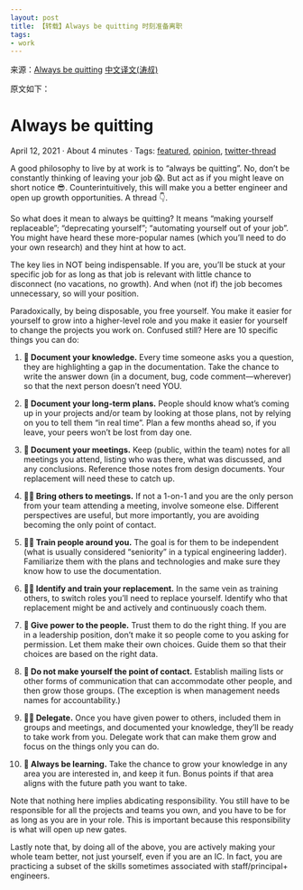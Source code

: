 ```yaml
---
layout: post
title: 【转载】Always be quitting 时刻准备离职
tags:
- work
---
```


来源：[Always be quitting](https://jmmv.dev/2021/04/always-be-quitting.html)  [中文译文(涛叔)](https://taoshu.in/career/always-be-quitting.html)

原文如下：

# Always be quitting

April 12, 2021 · About 4 minutes · Tags: [featured](https://jmmv.dev/tags/featured), [opinion](https://jmmv.dev/tags/opinion), [twitter-thread](https://jmmv.dev/tags/twitter-thread)

A good philosophy to live by at work is to “always be quitting”. No, don’t be constantly thinking of leaving your job 😱. But act as if you might leave on short notice 😎. Counterintuitively, this will make you a better engineer and open up growth opportunities. A thread 👇.

So what does it mean to always be quitting? It means “making yourself replaceable”; “deprecating yourself”; “automating yourself out of your job”. You might have heard these more-popular names (which you’ll need to do your own research) and they hint at how to act.

The key lies in NOT being indispensable. If you are, you’ll be stuck at your specific job for as long as that job is relevant with little chance to disconnect (no vacations, no growth). And when (not if) the job becomes unnecessary, so will your position.

Paradoxically, by being disposable, you free yourself. You make it easier for yourself to grow into a higher-level role and you make it easier for yourself to change the projects you work on. Confused still? Here are 10 specific things you can do:

1. **📕 Document your knowledge.** Every time someone asks you a question, they are highlighting a gap in the documentation. Take the chance to write the answer down (in a document, bug, code comment—wherever) so that the next person doesn’t need YOU.
    
2. **🏁 Document your long-term plans.** People should know what’s coming up in your projects and/or team by looking at those plans, not by relying on you to tell them “in real time”. Plan a few months ahead so, if you leave, your peers won’t be lost from day one.
    
3. **🤝 Document your meetings.** Keep (public, within the team) notes for all meetings you attend, listing who was there, what was discussed, and any conclusions. Reference those notes from design documents. Your replacement will need these to catch up.
    
4. **🚶‍♂️ Bring others to meetings.** If not a 1-on-1 and you are the only person from your team attending a meeting, involve someone else. Different perspectives are useful, but more importantly, you are avoiding becoming the only point of contact.
    
5. **👩‍🔧 Train people around you.** The goal is for them to be independent (what is usually considered “seniority” in a typical engineering ladder). Familiarize them with the plans and technologies and make sure they know how to use the documentation.
    
6. **👩‍🎓 Identify and train your replacement.** In the same vein as training others, to switch roles you’ll need to replace yourself. Identify who that replacement might be and actively and continuously coach them.
    
7. **🔑 Give power to the people.** Trust them to do the right thing. If you are in a leadership position, don’t make it so people come to you asking for permission. Let them make their own choices. Guide them so that their choices are based on the right data.
    
8. **📧 Do not make yourself the point of contact.** Establish mailing lists or other forms of communication that can accommodate other people, and then grow those groups. (The exception is when management needs names for accountability.)
    
9. **👨‍💼 Delegate.** Once you have given power to others, included them in groups and meetings, and documented your knowledge, they’ll be ready to take work from you. Delegate work that can make them grow and focus on the things only you can do.
    
10. **🏫 Always be learning.** Take the chance to grow your knowledge in any area you are interested in, and keep it fun. Bonus points if that area aligns with the future path you want to take.
    

Note that nothing here implies abdicating responsibility. You still have to be responsible for all the projects and teams you own, and you have to be for as long as you are in your role. This is important because this responsibility is what will open up new gates.

Lastly note that, by doing all of the above, you are actively making your whole team better, not just yourself, even if you are an IC. In fact, you are practicing a subset of the skills sometimes associated with staff/principal+ engineers.